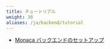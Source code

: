 ```yaml
---
title: チュートリアル
weight: 30
aliases: /ja/backend/tutorial
---
```


- [Monaca バックエンドのセットアップ](/ja/monaca_ide/tutorial/adding_backend/)
